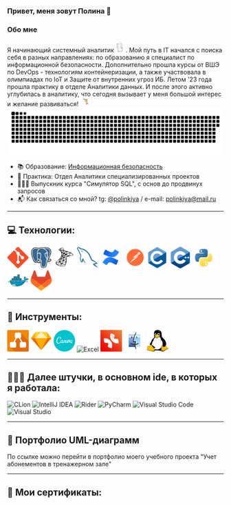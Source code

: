 ### Привет, меня зовут Полина 👋

### Обо мне
Я начинающий системный аналитик<img src="https://github.com/polinkiya/polinkiya/blob/main/images/kit.gif" alt="Котик" width="27" height="27">. Мой путь в IT начался с поиска себя в разных направлениях: по образованию я специалист по информационной безопасности. Дополнительно прошла курсы от ВШЭ по DevOps - технологиям контейнеризации, а также участвовала в олимпиадах по IoT и Защите от внутренних угроз ИБ. Летом '23 года прошла практику в отделе Аналитики данных. И после этого активно углубилась в аналитику, что сегодня вызывает у меня большой интерес и желание развиваться! <img src="https://github.com/polinkiya/polinkiya/blob/main/images/kit2.gif" alt="Котик2" width="20" height="20">  
<img src="https://github.com/polinkiya/polinkiya/blob/main/images/github-snake.svg" alt="Змейка" >

- 📚 Образование: [Информационная безопасность](https://new.guap.ru/i03/k33#tab_k33_1)
- 🌱 Практика: Отдел Аналитики специализированных проектов
- 🏄🏼‍♂️ Выпускник курса "Симулятор SQL", с основ до продвинух запросов
- 📬 Как связаться со мной? tg: [@polinkiya](https://t.me/твой_ник) / e-mail: [polinkiya@mail.ru](mailto:polinkiya@mail.ru) 

---

## 💻 Технологии:
<img src="https://github.com/devicons/devicon/blob/master/icons/git/git-original.svg" alt="git" width="50" height="50"> <img src="https://github.com/devicons/devicon/blob/master/icons/postgresql/postgresql-original.svg" alt="pgSql" width="50" height="50">  <img src="https://github.com/devicons/devicon/blob/master/icons/microsoftsqlserver/microsoftsqlserver-plain.svg" alt="msSql" width="50" height="50"> <img src="https://github.com/devicons/devicon/blob/master/icons/mysql/mysql-original.svg" alt="mySql" width="50" height="50"> <img src="https://github.com/devicons/devicon/blob/master/icons/confluence/confluence-original.svg" alt="confluence" width="50" height="50"> <img src="https://github.com/polinkiya/polinkiya/blob/main/images/postman.svg" alt="postman" width="50" height="50"> <img src="https://github.com/devicons/devicon/blob/master/icons/c/c-original.svg" alt="C" width="50" height="50">  <img src="https://github.com/devicons/devicon/blob/master/icons/cplusplus/cplusplus-original.svg" alt="c++" width="50" height="50">  <img src="https://github.com/devicons/devicon/blob/master/icons/python/python-original.svg" alt="python" width="50" height="50"> <img src="https://github.com/devicons/devicon/blob/master/icons/docker/docker-original.svg" alt="docker" width="50" height="50">  <img src="https://github.com/devicons/devicon/blob/master/icons/gitlab/gitlab-original.svg" alt="gitlab" width="50" height="50">

---
## 🧩 Инструменты:
<img src="https://github.com/polinkiya/polinkiya/blob/main/images/Diagrams.net_Logo.svg.png" alt="Draw.io" width="50" height="50"> <img src="https://github.com/devicons/devicon/blob/master/icons/sketch/sketch-original.svg" alt="Sketch" width="50" height="50"> <img src="https://github.com/devicons/devicon/blob/master/icons/canva/canva-original.svg" alt="Canva" width="50" height="50"> <img src="https://github.com/polinkiya/polinkiya/blob/main/images/Microsoft_Office_Excel_(2019–present).svg.png" alt="Excel" width="50" height="50"> <img src="https://github.com/polinkiya/polinkiya/blob/main/images/unnamed.png" alt="Linux" width="50" height="50"> <img src="https://github.com/polinkiya/polinkiya/blob/main/images/895_macos.jpg" alt="MacOs" width="50" height="50"> <img src="https://github.com/polinkiya/polinkiya/blob/main/images/Tux.svg.png" alt="Xmind" width="50" height="50">

---

## 🧘🏼‍♀️ Далее штучки, в основном ide, в которых я работала:  
![CLion](https://img.shields.io/badge/CLion-black?style=for-the-badge&logo=clion&logoColor=white) ![IntelliJ IDEA](https://img.shields.io/badge/IntelliJIDEA-000000.svg?style=for-the-badge&logo=intellij-idea&logoColor=white) ![Rider](https://img.shields.io/badge/Rider-000000.svg?style=for-the-badge&logo=Rider&logoColor=white&color=black&labelColor=crimson)
![PyCharm](https://img.shields.io/badge/pycharm-143?style=for-the-badge&logo=pycharm&logoColor=black&color=black&labelColor=green) 
![Visual Studio Code](https://img.shields.io/badge/Visual%20Studio%20Code-0078d7.svg?style=for-the-badge&logo=visual-studio-code&logoColor=white) ![Visual Studio](https://img.shields.io/badge/Visual%20Studio-5C2D91.svg?style=for-the-badge&logo=visual-studio&logoColor=white) 

---
## 🎨 Портфолио UML-диаграмм 
По ссылке можно перейти в портфолио моего учебного проекта "Учет абонементов в тренажерном зале"

---
## 🏅 Мои сертификаты:

